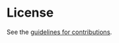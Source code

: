 # License

See the
[guidelines for contributions](https://github.com/kamil-wojcicki/ietf-internet-drafts/blob/main/CONTRIBUTING.md).
